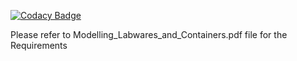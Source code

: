 [![Codacy Badge](https://api.codacy.com/project/badge/Grade/a89c0d59d0e74cbea6e78f51942b6273)](https://www.codacy.com/app/java2ee5/ObjectOrientedDemo?utm_source=github.com&amp;utm_medium=referral&amp;utm_content=aneecebanoun/ObjectOrientedDemo&amp;utm_campaign=Badge_Grade)

Please refer to Modelling_Labwares_and_Containers.pdf file for the  Requirements
